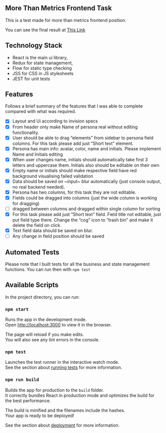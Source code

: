 ## More Than Metrics Frontend Task

This is a test made for more than metrics frontend position.

You can see the final result at [This Link](https://github.com/pedroAquino/MoreThanMetricsTest)

## Technology Stack
- React is the main ui library,
- Redux for state management,
- Flow for static type checking
- JSS for CSS in JS stylesheets
- JEST for unit tests

## Features
Follows a brief summary of the features that I was able to complete compared with what was required.

- [x] Layout and Ui according to invision specs 
- [x] From header only make Name of persona real without editing functionality.
- [x] User should be able to drag “elements” from sidebar to persona field columns. For this task please add just “Short text” element. 
- [x] Persona has main info: avatar, color, name and initials. Please implement Name and Initials editing
 - [x] When user changes name, initials should automatically take first 3 letters and uppercase them. Initials also should be editable on their own
 - [x] Empty name or initials should make respective field have red background visualising failed validation
 - [x]  Data should be saved on ~input~ blur automatically (just console output, no real backend needed). 
 - [x]  Persona has two columns, for this task they are not editable.
 - [x] Fields could be dragged into columns (just the wide column is working for dragging)
 - [ ] dragged between columns and dragged within single column for sorting
 - [x] For this task please add just “Short text” field. Field title not editable, just put field type there. Change the “cog” icon to “trash bin” and make it delete the field on click. 
 - [x] Text field data should be saved on blur. 
 - [ ]  Any change in field position should be saved

## Automated Tests
Please note that I built tests for all the business and state management functions. You can run then with `npm test`

## Available Scripts

In the project directory, you can run:

### `npm start`

Runs the app in the development mode.<br>
Open [http://localhost:3000](http://localhost:3000) to view it in the browser.

The page will reload if you make edits.<br>
You will also see any lint errors in the console.

### `npm test`

Launches the test runner in the interactive watch mode.<br>
See the section about [running tests](https://facebook.github.io/create-react-app/docs/running-tests) for more information.

### `npm run build`

Builds the app for production to the `build` folder.<br>
It correctly bundles React in production mode and optimizes the build for the best performance.

The build is minified and the filenames include the hashes.<br>
Your app is ready to be deployed!

See the section about [deployment](https://facebook.github.io/create-react-app/docs/deployment) for more information.

